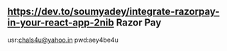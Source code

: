 https://dev.to/soumyadey/integrate-razorpay-in-your-react-app-2nib
Razor Pay
--------------
usr:chals4u@yahoo.in
pwd:aey4be4u